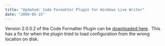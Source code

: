 ```yaml
---
title: "Updated: Code Formatter Plugin for Windows Live Writer"
date: "2009-05-15"
---
```


Version 2.0.0.2 of the Code Formatter Plugin can be [downloaded here](http://stevedunns.googlepages.com/codeformatterforwindowslivewriter).  This has a fix for when the plugin tried to load configuration from the wrong location on disk.
